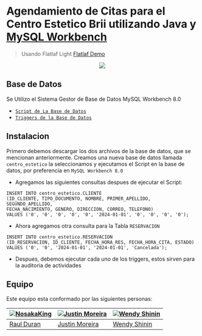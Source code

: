 # Agendamiento de Citas para el Centro Estetico Brii utilizando Java y [MySQL Workbench](https://www.mysql.com/products/workbench/)
> Usando Flatlaf Light [Flatlaf Demo](https://github.com/JFormDesigner/FlatLaf.git)
<p align="center">
  <img src="https://i.imgur.com/CHga11H.png">
</p>

## Base de Datos
<p>Se Utilizo el Sistema Gestor de Base de Datos MySQL Workbench 8.0</p>

- [`Script de La Base de Datos`](https://uniandeseduec-my.sharepoint.com/:u:/g/personal/raulde17_uniandes_edu_ec/ESeohsBgLVFGru1wQ5jhSO0BM626Ib0Pb64hH93dZ8p5sw?e=2fLrhl)
- [`Triggers de la Base de Datos`](https://uniandeseduec-my.sharepoint.com/:u:/r/personal/raulde17_uniandes_edu_ec/Documents/Universidad%20Uniandes/CUARTO%20SEMESTRE/PROYECTO%20FINAL%20FASE%202/BASE%20DE%20DATOS/TRIGGERS/reporte.sql?csf=1&web=1&e=dgoaGQ)

## Instalacion
Primero debemos descargar los dos archivos de la base de datos, que se mencionan anteriormente. Creamos una nueva base de datos llamada `centro_estetico` la seleccionamos y ejecutamos el Script en la base de datos, por preferencia en `MySQL Workbench 8.0`

- Agregamos las siguientes consultas despues de ejecutar el Script:
``` MySQL
INSERT INTO centro_estetico.CLIENTE
(ID_CLIENTE, TIPO_DOCUMENTO, NOMBRE, PRIMER_APELLIDO, SEGUNDO_APELLIDO,
FECHA_NACIMIENTO, GENERO, DIRECCION, CORREO, TELEFONO)
VALUES ('0', '0', '0', '0', '0', '2024-01-01', '0', '0', '0', '0');
```

- Ahora agregamos otra consulta para la Tabla `RESERVACION`
``` MySQL
INSERT INTO centro_estetico.RESERVACION 
(ID_RESERVACION, ID_CLIENTE, FECHA_HORA_RES, FECHA_HORA_CITA, ESTADO) 
VALUES ('0', '0', '2024-01-01', '2024-01-01', 'Cancelada');
```

- Despues, debemos ejecutar cada uno de los triggers, estos sirven para la auditoria de actividades
## Equipo
Este equipo esta conformado por las siguientes personas:

| [![NosakaKing](https://i.imgur.com/ZsXtlXI.png)](https://github.com/NosakaKing) | [![Justin Moreira](https://i.imgur.com/4Uj64kn.png)](https://github.com/JustinMG4) | [![Wendy Shinin](https://i.imgur.com/Q2ei0wU.png)](https://github.com/AnahiWen20) |
| --------------------------------------------------------------------------------------------------------------------- | --------------------------------------------------------------------------------------------------------------------- | --------------------------------------------------------------------------------------------------------------------- |
| [Raul Duran](https://github.com/NosakaKing) | [Justin Moreira](https://github.com/JustinMG4) | [Wendy Shinin](https://github.com/AnahiWen20) |



